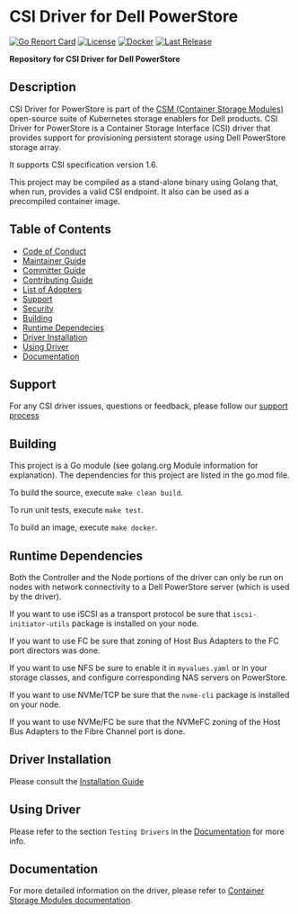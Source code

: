 # CSI Driver for Dell PowerStore

[![Go Report Card](https://goreportcard.com/badge/github.com/dell/csi-powerstore?style=flat-square)](https://goreportcard.com/report/github.com/dell/csi-powerstore)
[![License](https://img.shields.io/github/license/dell/csi-powerstore?style=flat-square&color=blue&label=License)](https://github.com/dell/csi-powerstore/blob/master/LICENSE)
[![Docker](https://img.shields.io/docker/pulls/dellemc/csi-powerstore.svg?logo=docker&style=flat-square&label=Pulls)](https://hub.docker.com/r/dellemc/csi-powerstore)
[![Last Release](https://img.shields.io/github/v/release/dell/csi-powerstore?label=Latest&style=flat-square&logo=go)](https://github.com/dell/csi-powerstore/releases)

**Repository for CSI Driver for Dell PowerStore**

## Description
CSI Driver for PowerStore is part of the [CSM (Container Storage Modules)](https://github.com/dell/csm) open-source suite of Kubernetes storage enablers for Dell products. CSI Driver for PowerStore is a Container Storage Interface (CSI) driver that provides support for provisioning persistent storage using Dell PowerStore storage array. 

It supports CSI specification version 1.6.

This project may be compiled as a stand-alone binary using Golang that, when run, provides a valid CSI endpoint. It also can be used as a precompiled container image.

## Table of Contents

* [Code of Conduct](https://github.com/dell/csm/blob/main/docs/CODE_OF_CONDUCT.md)
* [Maintainer Guide](https://github.com/dell/csm/blob/main/docs/MAINTAINER_GUIDE.md)
* [Committer Guide](https://github.com/dell/csm/blob/main/docs/COMMITTER_GUIDE.md)
* [Contributing Guide](https://github.com/dell/csm/blob/main/docs/CONTRIBUTING.md)
* [List of Adopters](https://github.com/dell/csm/blob/main/docs/ADOPTERS.md)
* [Support](#support)
* [Security](https://github.com/dell/csm/blob/main/docs/SECURITY.md)
* [Building](#building)
* [Runtime Dependecies](#runtime-dependencies)
* [Driver Installation](#driver-installation)
* [Using Driver](#using-driver)
* [Documentation](#documentation)

## Support
For any CSI driver issues, questions or feedback, please follow our [support process](https://github.com/dell/csm/blob/main/docs/SUPPORT.md)

## Building
This project is a Go module (see golang.org Module information for explanation).
The dependencies for this project are listed in the go.mod file.

To build the source, execute `make clean build`.

To run unit tests, execute `make test`.

To build an image, execute `make docker`.

## Runtime Dependencies

Both the Controller and the Node portions of the driver can only be run on nodes with network connectivity to a Dell PowerStore server (which is used by the driver). 

If you want to use iSCSI as a transport protocol be sure that `iscsi-initiator-utils` package is installed on your node. 

If you want to use FC be sure that zoning of Host Bus Adapters to the FC port directors was done. 

If you want to use NFS be sure to enable it in `myvalues.yaml` or in your storage classes, and configure corresponding NAS servers on PowerStore.

If you want to use NVMe/TCP be sure that the `nvme-cli` package is installed on your node.

If you want to use NVMe/FC be sure that the NVMeFC zoning of the Host Bus Adapters to the Fibre Channel port is done.

## Driver Installation
Please consult the [Installation Guide](https://dell.github.io/csm-docs/docs/deployment/)

## Using Driver
Please refer to the section `Testing Drivers` in the [Documentation](https://dell.github.io/csm-docs/docs/csidriver/test/) for more info.

## Documentation
For more detailed information on the driver, please refer to [Container Storage Modules documentation](https://dell.github.io/csm-docs/).
